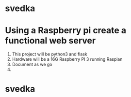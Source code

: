 # svedka
# Using a Raspberry pi create a functional web server

1. This project will be python3 and flask
2. Hardware will be a 16G Raspberry PI 3 running Raspian
3. Document as we go
4.




# svedka
